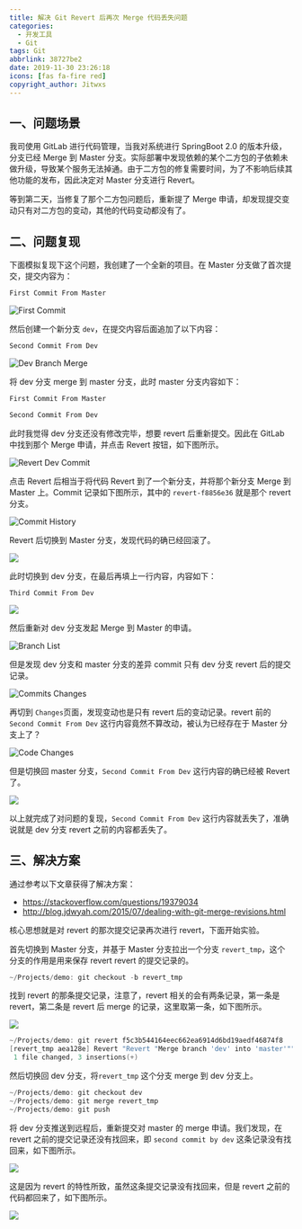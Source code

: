 ```yaml
---
title: 解决 Git Revert 后再次 Merge 代码丢失问题
categories:
  - 开发工具
  - Git
tags: Git
abbrlink: 38727be2
date: 2019-11-30 23:26:18
icons: [fas fa-fire red]
copyright_author: Jitwxs
---
```


## 一、问题场景

我司使用 GitLab 进行代码管理，当我对系统进行 SpringBoot 2.0 的版本升级，分支已经 Merge 到 Master 分支。实际部署中发现依赖的某个二方包的子依赖未做升级，导致某个服务无法掉通。由于二方包的修复需要时间，为了不影响后续其他功能的发布，因此决定对 Master 分支进行 Revert。

等到第二天，当修复了那个二方包问题后，重新提了 Merge 申请，却发现提交变动只有对二方包的变动，其他的代码变动都没有了。

## 二、问题复现

下面模拟复现下这个问题，我创建了一个全新的项目。在 Master 分支做了首次提交，提交内容为：

```markdown
First Commit From Master
```

![First Commit](https://cdn.jsdelivr.net/gh/jitwxs/cdn/blog/posts/201911/20191130175607270.png)

然后创建一个新分支 `dev`，在提交内容后面追加了以下内容：

```markdown
Second Commit From Dev
```

![Dev Branch Merge](https://cdn.jsdelivr.net/gh/jitwxs/cdn/blog/posts/201911/2019113017593983.png)

将 dev 分支 merge 到 master 分支，此时 master 分支内容如下：

```markdown
First Commit From Master

Second Commit From Dev
```

此时我觉得 dev 分支还没有修改完毕，想要 revert 后重新提交。因此在 GitLab 中找到那个 Merge 申请，并点击 Revert 按钮，如下图所示。

![Revert Dev Commit](https://cdn.jsdelivr.net/gh/jitwxs/cdn/blog/posts/201911/20191130223242927.png)

点击 Revert 后相当于将代码 Revert 到了一个新分支，并将那个新分支 Merge 到 Master 上。Commit 记录如下图所示，其中的 `revert-f8856e36` 就是那个 revert 分支。

![Commit History](https://cdn.jsdelivr.net/gh/jitwxs/cdn/blog/posts/201911/20191130223506820.png)

Revert 后切换到 Master 分支，发现代码的确已经回滚了。

![](https://cdn.jsdelivr.net/gh/jitwxs/cdn/blog/posts/201911/20191130181032292.png)

此时切换到 dev 分支，在最后再填上一行内容，内容如下：

```
Third Commit From Dev
```

![](https://cdn.jsdelivr.net/gh/jitwxs/cdn/blog/posts/201911/20191130180830115.png)

然后重新对 dev 分支发起 Merge 到 Master 的申请。

![Branch List](https://cdn.jsdelivr.net/gh/jitwxs/cdn/blog/posts/201911/20191130181332225.png)

但是发现 dev 分支和 master 分支的差异 commit 只有 dev 分支 revert 后的提交记录。

![Commits Changes](https://cdn.jsdelivr.net/gh/jitwxs/cdn/blog/posts/201911/20191130223710903.png)

再切到 `Changes`页面，发现变动也是只有 revert 后的变动记录。revert 前的 `Second Commit From Dev` 这行内容竟然不算改动，被认为已经存在于 Master 分支上了？

![Code Changes](https://cdn.jsdelivr.net/gh/jitwxs/cdn/blog/posts/201911/20191130181555605.png)

但是切换回 master 分支，`Second Commit From Dev` 这行内容的确已经被 Revert 了。

![](https://cdn.jsdelivr.net/gh/jitwxs/cdn/blog/posts/201911/20191130223810347.png)

以上就完成了对问题的复现，`Second Commit From Dev` 这行内容就丢失了，准确说就是 dev 分支 revert 之前的内容都丢失了。

## 三、解决方案

通过参考以下文章获得了解决方案：

- https://stackoverflow.com/questions/19379034
- http://blog.jdwyah.com/2015/07/dealing-with-git-merge-revisions.html

核心思想就是对 revert 的那次提交记录再次进行 revert，下面开始实验。

首先切换到 Master 分支，并基于 Master 分支拉出一个分支 `revert_tmp`，这个分支的作用是用来保存 revert revert 的提交记录的。

```powershell
~/Projects/demo: git checkout -b revert_tmp
```

找到 revert 的那条提交记录，注意了，revert 相关的会有两条记录，第一条是 revert，第二条是 revert 后 merge 的记录，这里取第一条，如下图所示。

![](https://cdn.jsdelivr.net/gh/jitwxs/cdn/blog/posts/201911/20191130230632590.png)

```powershell
~/Projects/demo: git revert f5c3b544164eec662ea6914d6bd19aedf46874f8
[revert_tmp aea128e] Revert "Revert "Merge branch 'dev' into 'master'""
 1 file changed, 3 insertions(+)
```

然后切换回 dev 分支，将`revert_tmp` 这个分支 merge 到 dev 分支上。

```powershell
~/Projects/demo: git checkout dev
~/Projects/demo: git merge revert_tmp
~/Projects/demo: git push
```

将 dev 分支推送到远程后，重新提交对 master 的 merge 申请。我们发现，在 revert 之前的提交记录还没有找回来，即 `second commit by dev` 这条记录没有找回来，如下图所示。

![](https://cdn.jsdelivr.net/gh/jitwxs/cdn/blog/posts/201911/20191130230959188.png)

这是因为 revert 的特性所致，虽然这条提交记录没有找回来，但是 revert 之前的代码都回来了，如下图所示。

![](https://cdn.jsdelivr.net/gh/jitwxs/cdn/blog/posts/201911/20191130231317474.png)
